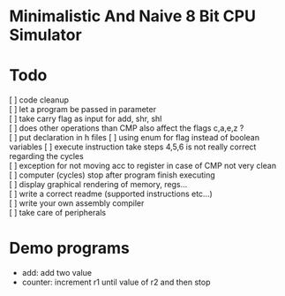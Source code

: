 # Minimalistic And Naive 8 Bit CPU Simulator 


# Todo

[ ] code cleanup  
[ ] let a program be passed in parameter   
[ ] take carry flag as input for add, shr, shl    
[ ] does other operations than CMP also affect the flags c,a,e,z ?  
[ ] put declaration in h files 
[ ] using enum for flag instead of boolean variables 
[ ] execute instruction take steps 4,5,6 is not really correct regarding the cycles      
[ ] exception for not moving acc to register in case of CMP not very clean   
[ ] computer (cycles) stop after program finish executing   
[ ] display graphical rendering of memory, regs...   
[ ] write a correct readme (supported instructions etc...)    
[ ] write your own assembly compiler   
[ ] take care of peripherals     


# Demo programs

- add: add two value 
- counter: increment r1 until value of r2 and then stop
